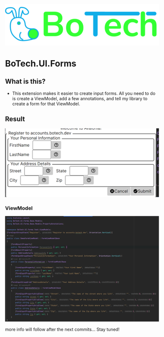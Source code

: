 ﻿![BoTech Logo](https://raw.githubusercontent.com/BoTech-Development/BoTech.UI/master/ReadmeAssets/BoTechLogoComplete.png)

# BoTech.UI.Forms
## What is this?
+ This extension makes it easier to create input forms. All you need to do is create a ViewModel, add a few annotations, and tell my library to create a form for that ViewModel.

## Result
![Demo Screenshot](ReadmeAssets/FormDemo.png)
### ViewModel
![Demo ViewModel](ReadmeAssets/DemoViewModel.png)


more info will follow after the next commits...
Stay tuned!

